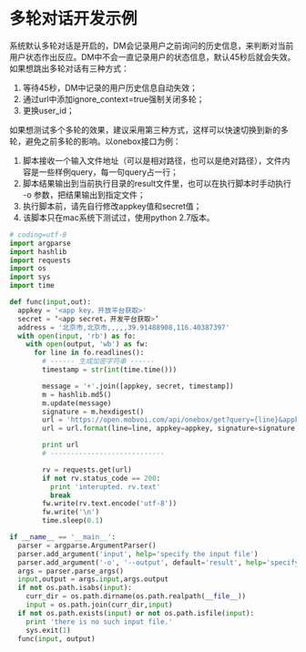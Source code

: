 # 多轮对话开发示例
系统默认多轮对话是开启的，DM会记录用户之前询问的历史信息，来判断对当前用户状态作出反应。DM中不会一直记录用户的状态信息，默认45秒后就会失效。如果想跳出多轮对话有三种方式：
1.	等待45秒，DM中记录的用户历史信息自动失效；
2.	通过url中添加ignore_context=true强制关闭多轮；
3.	更换user_id；

如果想测试多个多轮的效果，建议采用第三种方式，这样可以快速切换到新的多轮，避免之前多轮的影响。以onebox接口为例：

1.	脚本接收一个输入文件地址（可以是相对路径，也可以是绝对路径），文件内容是一些样例query，每一句query占一行；
2.	脚本结果输出到当前执行目录的result文件里，也可以在执行脚本时手动执行 -o 参数，把结果输出到指定文件；
3.	执行脚本前，请先自行修改appkey值和secret值；
4.	该脚本只在mac系统下测试过，使用python 2.7版本。

```python
# coding=utf-8
import argparse
import hashlib
import requests
import os
import sys
import time

def func(input,out):
  appkey = '<app key，开放平台获取>'
  secret = ‘<app secret，开发平台获取>’
  address = '北京市,北京市,,,,,39.91488908,116.40387397'
  with open(input, 'rb') as fo:
    with open(output, 'wb') as fw:
      for line in fo.readlines():
        # ------ 生成加密字符串 ------
        timestamp = str(int(time.time()))

        message = '+'.join([appkey, secret, timestamp])
        m = hashlib.md5()
        m.update(message)
        signature = m.hexdigest()
        url = 'https://open.mobvoi.com/api/onebox/get?query={line}&appkey={appkey}&signature={signature}&timestamp={timestamp}&address={address}&output=lite&version=43000&user_id=001'
        url = url.format(line=line, appkey=appkey, signature=signature, timestamp=timestamp, address=address)

        print url
        # ----------------------------

        rv = requests.get(url)
        if not rv.status_code == 200:
          print 'interupted. rv.text'
          break
        fw.write(rv.text.encode('utf-8'))
        fw.write('\n')
        time.sleep(0.1)

if __name__ == '__main__':
  parser = argparse.ArgumentParser()
  parser.add_argument('input', help='specify the input file')
  parser.add_argument('-o', '--output', default='result', help='specify the output file, default is ./result')
  args = parser.parse_args()
  input,output = args.input,args.output
  if not os.path.isabs(input):
    curr_dir = os.path.dirname(os.path.realpath(__file__))
    input = os.path.join(curr_dir,input)
  if not os.path.exists(input) or not os.path.isfile(input):
    print 'there is no such input file.'
    sys.exit(1)
  func(input, output)
```
